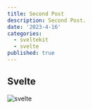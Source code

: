 ```yaml
---
title: Second Post
description: Second Post.
date: '2023-4-16'
categories:
  - sveltekit
  - svelte
published: true
---
```


## Svelte

![svelte](favicon.png)
